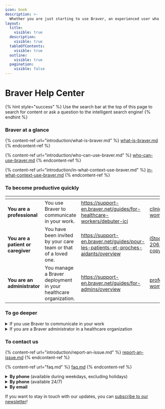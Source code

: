 ```yaml
---
icon: book
description: >-
  Whether you are just starting to use Braver, an experienced user who wants to go further, or stuck with a problem, you are in the right place!
layout:
  title:
    visible: true
  description:
    visible: true
  tableOfContents:
    visible: true
  outline:
    visible: true
  pagination:
    visible: false
---
```


# Braver Help Center

{% hint style="success" %}
Use the search bar at the top of this page to search for content or ask a question to the intelligent search engine!
{% endhint %}

### Braver at a glance

{% content-ref url="introduction/what-is-braver.md" %}
[what-is-braver.md](introduction/what-is-braver.md)
{% endcontent-ref %}

{% content-ref url="introduction/who-can-use-braver.md" %}
[who-can-use-braver.md](introduction/who-can-use-braver.md)
{% endcontent-ref %}

{% content-ref url="introduction/in-what-context-use-braver.md" %}
[in-what-context-use-braver.md](introduction/in-what-context-use-braver.md)
{% endcontent-ref %}

### To become productive quickly

<table data-view="cards"><thead><tr><th></th><th></th><th data-hidden data-card-target data-type="content-ref"></th><th data-hidden data-card-cover data-type="files"></th></tr></thead><tbody><tr><td><strong>You are a professional</strong></td><td>You use Braver to communicate in your work.</td><td><a href="https://support-en.braver.net/guides/for-healthcare-workers/debuter-ici">https://support-en.braver.net/guides/for-healthcare-workers/debuter-ici</a></td><td><a href=".gitbook/assets/clinician-woman-1.jpg">clinician-woman-1.jpg</a></td></tr><tr><td><strong>You are a patient or caregiver</strong></td><td>You have been invited by your care team or that of a loved one.</td><td><a href="https://support-en.braver.net/guides/pour-les-patients-et-proches-aidants/overview">https://support-en.braver.net/guides/pour-les-patients-et-proches-aidants/overview</a></td><td><a href=".gitbook/assets/iStock-2063461725 copy.jpg">iStock-2063461725 copy.jpg</a></td></tr><tr><td><strong>You are an administrator</strong></td><td>You manage a Braver deployment in your healthcare organization.</td><td><a href="https://support-en.braver.net/guides/for-admins/overview">https://support-en.braver.net/guides/for-admins/overview</a></td><td><a href=".gitbook/assets/professional-woman-1.jpg">professional-woman-1.jpg</a></td></tr></tbody></table>

### To go deeper

<details>

<summary>If you use Braver to communicate in your work</summary>

Start with [an overview](for-healthcare-workers/overview.md), or go directly to a section of the documentation that might be useful to you:

* [Account creation](for-healthcare-workers/creation-de-compte/)
* [The network](for-healthcare-workers/reseau.md)
* [Discussion threads](for-healthcare-workers/discussion-threads.md)
* [Audio and video calls](for-healthcare-workers/appels-audios-et-videos/)
* [Care channels](for-healthcare-workers/care-channels.md)
* [Patient files](for-healthcare-workers/patient-files.md)
* [Teams](for-healthcare-workers/equipes.md)
* [Patient and caregiver communication](for-healthcare-workers/patient-and-caregivers.md)
* [Profile management](for-healthcare-workers/gestion-du-profil/)
* [Notification management](for-healthcare-workers/gestion-des-notifications/)
* [Security](for-healthcare-workers/securite/)

</details>

<details>

<summary>If you are a Braver administrator in a healthcare organization</summary>

Start with [an overview](for-admins/overview.md), or go directly to a section of the documentation that might be useful to you:

* [Organizational units](for-admins/unites-organisationelles/)
* [Workplaces](for-admins/lieux-de-travail/)
* [Teams](for-admins/equipes/)
* [Users](for-admins/utilisateurs/)
* [Audit logs](for-admins/journaux-daudit/)
* [Directories](for-admins/bottins.md)
* [Remotely managed mobile device](for-admins/appareil-mobile-gere-a-distance.md)

And if you need to know the technical details for a deployment

* [Compatibility information](technical-details/compatibility.md)
* [Connectivity information](technical-details/connectivity.md)

</details>

### To contact us

{% content-ref url="introduction/report-an-issue.md" %}
[report-an-issue.md](introduction/report-an-issue.md)
{% endcontent-ref %}

{% content-ref url="faq.md" %}
[faq.md](faq.md)
{% endcontent-ref %}

<details>

<summary><strong>By phone</strong> (available during weekdays, excluding holidays)</summary>

Call us at [+1-888-342-8032](tel:1-888-342-8032)

</details>

<details>

<summary><strong>By phone</strong> (available 24/7)</summary>

Your organization may have access to our 24/7 support phone number. **If so, use it in case of a problem!**

If you don't have it and want to inquire about our advanced support packages, [write to us](https://braverhealth.typeform.com/to/D8CEMzqZ)!

</details>

<details>

<summary><strong>By email</strong></summary>

Write to us at [support@braver.health](mailto:support@braver.health)

</details>

If you want to stay in touch with our updates, you can [subscribe to our newsletter](https://braverhealth.typeform.com/to/htc30Hk5#email=xxxxx\&language=en)!